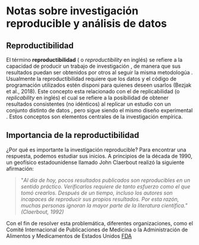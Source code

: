 # Notas sobre investigación reproducible y análisis de datos

## Reproductibilidad

El término **reproductibilidad** ( o _reproductibility_ en inglés) se refiere a la capacidad de producir un trabajo de investigación , de manera que sus resultados puedan ser  obtenidos por otros al seguir la misma metodologúa .
Usualmente la reproductibilidad requiere que los datos  y el código de programación utilizados  estén disponi para quienes deseen usarlos  (Bezjak et al., 2018). 
Este concepto esta relacionado con el de  replicabilidad  (o _replicability_ en inglés)  el cual se refiere a la posibilidad de obtener resultados  consistentes (no idénticos)  al replicar un estudio con un conjunto  distinto de datos , pero sigue siendo el mismo diseño experimental . Estos conceptos son elementos centrales  de la investigación empírica. 

## Importancia de la reproductibilidad

¿Por qué es importante la investigación reproducible? Para encontrar una respuesta, podemos estudiar sus inicios. A principios de la década de 1990, un geofísico estadounidense llamado John Claerbout realizó la siguiente afirmación:

> "_Al día de hoy, pocos resultados publicados son reproducibles en un sentido práctico. Verificarlos requiere de tanto esfuerzo como el que tomó crearlos. Después de un tiempo, incluso los autores son incapaces de reproducir sus propios resultados. Por esta razón, muchas personas ignoran la mayor parte de la literatura científica." (Claerbout, 1992)_

Con el fin de resolver esta problemática, diferentes organizaciones, como el Comité Internacional de Publicaciones de Medicina o la Administración de Alimentos y Medicamentos de Estados Unidos [FDA]( https://www.fda.gov/) 


